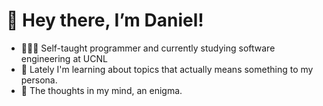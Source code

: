 # 👋 Hey there, I’m Daniel! 
- 👨🏻‍💻 Self-taught programmer and currently studying software engineering at UCNL
- 🐢 Lately I'm learning about topics that actually means something to my persona.
- 🥛 The thoughts in my mind, an enigma.
<!---
Devnielote/Devnielote is a ✨ special ✨ repository because its `README.md` (this file) appears on your GitHub profile.
You can click the Preview link to take a look at your changes.
--->

